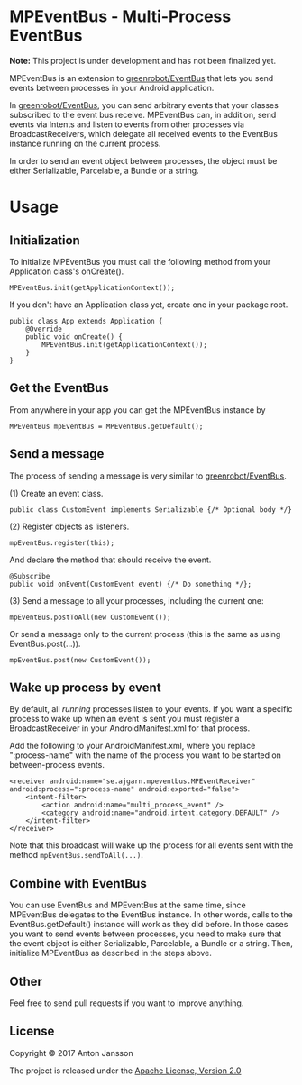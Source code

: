 MPEventBus - Multi-Process EventBus
===
**Note:** This project is under development and has not been finalized yet.

MPEventBus is an extension to [greenrobot/EventBus](https://github.com/greenrobot/EventBus) that lets you send events between processes in your Android application.

In [greenrobot/EventBus](https://github.com/greenrobot/EventBus), you can send arbitrary events that your classes subscribed to the event bus receive. MPEventBus can, in addition, send events via Intents and listen to events from other processes via BroadcastReceivers, which delegate all received events to the EventBus instance running on the current process.

In order to send an event object between processes, the object must be either Serializable, Parcelable, a Bundle or a string. 

# Usage
## Initialization
To initialize MPEventBus you must call the following method from your Application class's onCreate().

    MPEventBus.init(getApplicationContext());

If you don't have an Application class yet, create one in your package root.


    public class App extends Application {
        @Override
        public void onCreate() {
            MPEventBus.init(getApplicationContext());
        }
    }

## Get the EventBus
From anywhere in your app you can get the MPEventBus instance by

    MPEventBus mpEventBus = MPEventBus.getDefault();

## Send a message
The process of sending a message is very similar to [greenrobot/EventBus](https://github.com/greenrobot/EventBus#eventbus-in-3-steps).

(1) Create an event class.

    public class CustomEvent implements Serializable {/* Optional body */}

(2) Register objects as listeners.

    mpEventBus.register(this);

And declare the method that should receive the event.

    @Subscribe
    public void onEvent(CustomEvent event) {/* Do something */};

(3) Send a message to all your processes, including the current one:

    mpEventBus.postToAll(new CustomEvent());
    
Or send a message only to the current process (this is the same as using EventBus.post(...)).

    mpEventBus.post(new CustomEvent());

## Wake up process by event
By default, all *running* processes listen to your events. If you want a specific process to wake up when an event is sent you must register a BroadcastReceiver in your AndroidManifest.xml for that process.

Add the following to your AndroidManifest.xml, where you replace ":process-name" with the name of the process you want to be started on between-process events.

    <receiver android:name="se.ajgarn.mpeventbus.MPEventReceiver" android:process=":process-name" android:exported="false">
        <intent-filter>
            <action android:name="multi_process_event" />
            <category android:name="android.intent.category.DEFAULT" />
        </intent-filter>
    </receiver>
    
Note that this broadcast will wake up the process for all events sent with the method `mpEventBus.sendToAll(...)`.

## Combine with EventBus
You can use EventBus and MPEventBus at the same time, since MPEventBus delegates to the EventBus instance. In other words, calls to the EventBus.getDefault() instance will work as they did before. In those cases you want to send events between processes, you need to make sure that the event object is either Serializable, Parcelable, a Bundle or a string. Then, initialize MPEventBus as described in the steps above.

## Other
Feel free to send pull requests if you want to improve anything.

## License
Copyright &copy; 2017 Anton Jansson

The project is released under the [Apache License, Version 2.0](LICENSE)
